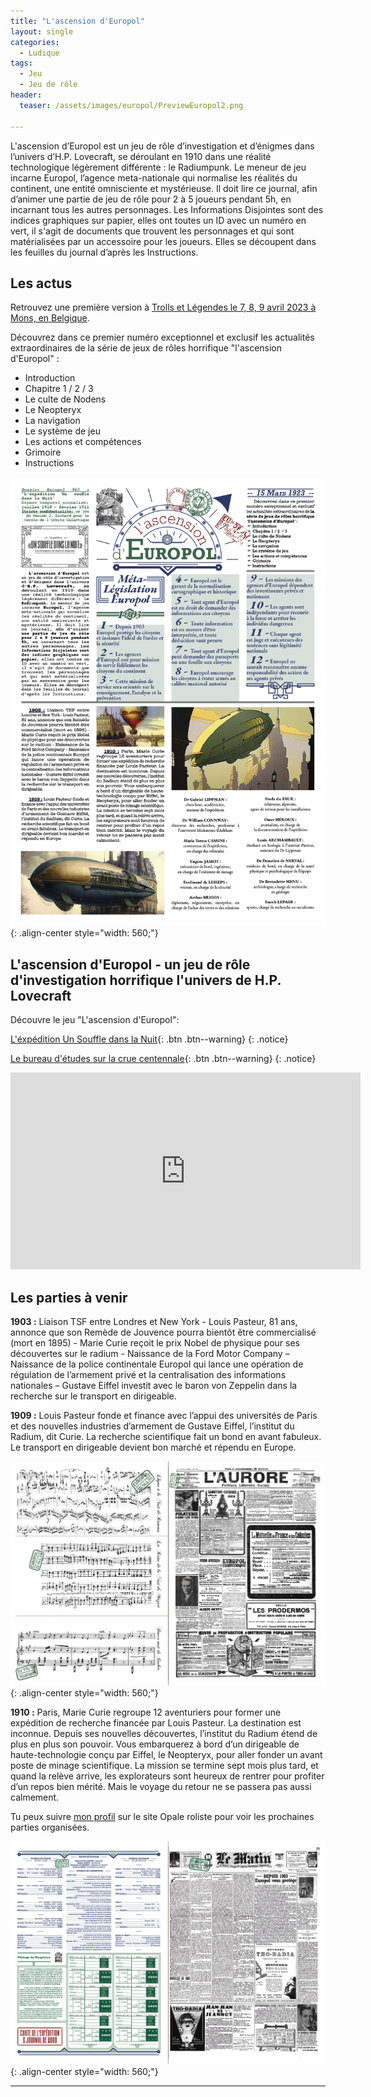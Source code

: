 ```yaml
---
title: "L'ascension d'Europol"
layout: single
categories:
  - Ludique
tags:
  - Jeu
  - Jeu de rôle
header:
  teaser: /assets/images/europol/PreviewEuropol2.png

---
```


L'ascension d’Europol est un jeu de rôle d’investigation et d’énigmes dans l’univers d’H.P. Lovecraft, se déroulant en 1910 dans une réalité technologique légèrement différente : le Radiumpunk. Le meneur de jeu incarne Europol, l’agence meta-nationale qui normalise les réalités du continent, une entité omnisciente et mystérieuse. Il doit lire ce journal, afin d’animer une partie de jeu de rôle pour 2 à 5 joueurs pendant 5h, en incarnant tous les autres personnages. Les Informations Disjointes sont des indices graphiques sur papier, elles ont toutes un ID avec un numéro en vert, il s'agit de documents que trouvent les personnages et qui sont matérialisées par un accessoire pour les joueurs. Elles se découpent dans les feuilles du journal d’après les Instructions. 

## Les actus

Retrouvez une première version à <a href="https://trollsetlegendes.be/">Trolls et Légendes le 7, 8, 9 avril 2023 à Mons, en Belgique</a>.

Découvrez dans ce premier numéro exceptionnel et exclusif les actualités extraordinaires de la série de jeux de rôles horrifique "l'ascension d'Europol" : 
- Introduction
- Chapitre 1 / 2  / 3
- Le culte de Nodens
- Le Neopteryx
- La navigation
- Le système de jeu
- Les actions et compétences
- Grimoire
- Instructions

![styled-image](/assets/images/europol/PreviewEuropol1.png "Europol1"){: .align-center style="width: 560;"}

## L'ascension d'Europol - un jeu de rôle d'investigation horrifique l'univers de H.P. Lovecraft

Découvre le jeu "L'ascension d'Europol": 

[L'éxpédition Un Souffle dans la Nuit](https://drive.google.com/file/d/1vQ2TsfFcaFJpzM3sYdYwFEY77u-NF8lH/view){: .btn .btn--warning}
{: .notice} 

[Le bureau d'études sur la crue centennale](https://drive.google.com/file/d/1vQ2TsfFcaFJpzM3sYdYwFEY77u-NF8lH/view){: .btn .btn--warning}
{: .notice} 

<iframe width="560" height="315" src="https://www.youtube.com/embed/L-6s4K6JVUc" title="YouTube video player" frameborder="0" allow="accelerometer; autoplay; clipboard-write; encrypted-media; gyroscope; picture-in-picture; web-share" allowfullscreen></iframe>

## Les parties à venir

**1903 :** Liaison TSF entre Londres et New York - Louis Pasteur, 81 ans, annonce que son Remède de Jouvence pourra bientôt être commercialisé (mort en 1895) - Marie Curie reçoit le prix Nobel de physique pour ses découvertes sur le radium - Naissance de la Ford Motor Company – Naissance de la police continentale Europol qui lance une opération de régulation de l’armement privé et la centralisation des informations nationales – Gustave Eiffel investit avec le baron von Zeppelin dans la recherche sur le transport en dirigeable.

**1909 :** Louis Pasteur fonde et finance avec l’appui des universités de Paris et des nouvelles industries d’armement de Gustave Eiffel, l’institut du Radium, dit Curie. La recherche scientifique fait un bond en avant fabuleux. Le transport en dirigeable devient bon marché et répendu en Europe.

![styled-image](/assets/images/europol/PreviewEuropol2.png "Europol1"){: .align-center style="width: 560;"}

**1910 :** Paris, Marie Curie regroupe 12 aventuriers pour former une expédition de recherche financée par Louis Pasteur. La destination est inconnue. Depuis ses nouvelles découvertes, l’institut du Radium étend de plus en plus son pouvoir. Vous embarquerez à bord d’un dirigeable de haute-technologie conçu par Eiffel, le Neopteryx, pour aller fonder un avant poste de minage scientifique. La mission se termine sept mois plus tard, et quand la relève arrive, les explorateurs sont heureux de rentrer pour profiter d’un repos bien mérité. Mais le voyage du retour ne se passera pas aussi calmement.

Tu peux suivre [mon profil](https://opale-roliste.com/user/295) sur le site Opale roliste pour voir les prochaines parties organisées.

![styled-image](/assets/images/europol/PreviewEuropol3.png "Europol1"){: .align-center style="width: 560;"}

---
